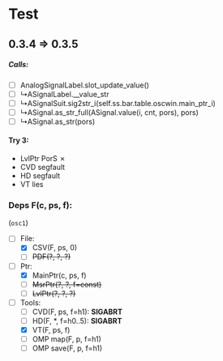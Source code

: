 # Test
## 0.3.4 => 0.3.5

##### Calls:
- [ ] AnalogSignalLabel.slot_update_value()
- [ ] &rdsh;ASignalLabel.__value_str
- [ ] &rdsh;ASignalSuit.sig2str_i(self.ss.bar.table.oscwin.main_ptr_i)
- [ ] &rdsh;ASignal.as_str_full(ASignal.value(i, cnt, pors), pors)
- [ ] &rdsh;ASignal.as_str(pors)

#### Try 3:
- LvlPtr PorS &cross;
- CVD segfault
- HD segfault
- VT lies

### Deps F(c, ps, f):

(`osc1`)

- [ ] File:
  + [x] CSV(F, ps, 0)
  + [ ] ~~PDF(?, ?, ?)~~
- [ ] Ptr:
  + [x] MainPtr(c, ps, f)
  + [ ] ~~MsrPtr(?, ?, f=const)~~
  + [ ] ~~LvlPtr(?, ?, ?)~~
- [ ] Tools:
  + [ ] CVD(F, ps, f=h1): **SIGABRT**
  + [ ] HD(F, *, f=h0..5): **SIGABRT**
  + [x] VT(F, ps, f)
  + [ ] OMP map(F, p, f=h1)
  + [ ] OMP save(F, p, f=h1)
